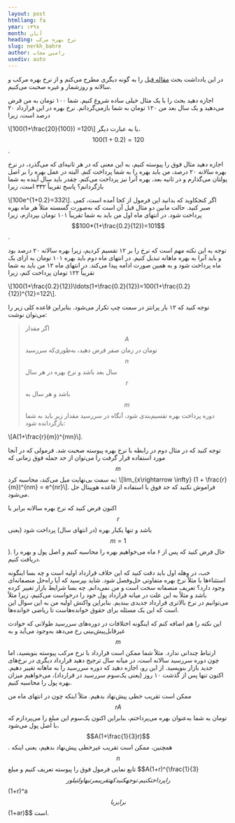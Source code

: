 ```yaml
---
layout: post
htmllang: fa
year: ۱۳۹۸
month: آبان
heading: ‌نرخ بهره مرکب
slug: nerkh_bahre
author: رامین مجاب
usediv: auto
---
```


در این یادداشت بحث [مقاله قبل](https://rmojab63.github.io/2019/06/26/nerkh_bolandmodat.html) را به گونه دیگری مطرح می‌کنم و از نرخ بهره مرکب و سالانه و روزشمار و غیره صحبت می‌کنیم.

اجازه دهید بحث را با یک مثال خیلی ساده شروع کنیم. شما ۱۰۰ تومان به من قرض می‌دهید و یک سال بعد من ۱۲۰ تومان به شما بازمی‌گردانم. نرخ بهره در این قرارداد ۲۰ درصد است، زیرا 

\\[100(1+\frac{20}{100}) =120\\]
یا به عبارت دیگر، $$100(1+0.2)=120$$.

اجازه دهید مثال فوق را پیوسته کنیم، به این معنی که در هر ثانیه‌ای که می‌گذرد، در نرخ بهره *سالانه* ۲۰ درصد، من باید بهره را به شما پرداخت کنم. البته در عمل بهره را بر اصل پولتان می‌گذارم و در ثانیه بعد، بهره آنرا نیز پرداخت می‌کنم. چقدر باید سال آینده به شما بازگردانم؟ پاسخ تقریباً ۳۳۲ است، زیرا

\\[100e^{1+0.2}=332\\].
اگر کنجکاوید که بدانید این فرمول از کجا آمده است،‌ کمی صبر کنید. حالت مابین دو مثال قبل آن است که به‌صورت گسسته مثلاً هر ماه بهره پرداخت شود. در انتهای ماه اول من باید به شما تقریباً ۱۰۱ تومان بپردازم، زیرا 
$$100*(1+\frac{0.2}{12})=101$$.

توجه به این نکته مهم است که نرخ را بر ۱۲ تقسیم کردیم، زیرا بهره سالانه ۲۰ درصد بود و باید آنرا به بهره ماهانه تبدیل کنیم. در انتهای ماه دوم باید بهره ۱۰۱ تومان به ازای یک ماه پرداخت شود و به همین صورت ادامه پیدا می‌کند. در انتهای ماه ۱۲ من باید به شما تقریباً ۱۲۲ تومان پرداخت کنم، زیرا

\\[100(1+\frac{0.2}{12})\ldots(1+\frac{0.2}{12})=100(1+\frac{0.2}{12})^{12}=122\\].

توجه کنید که ۱۲ بار پرانتز در سمت چپ تکرار می‌شود. بنابراین قاعده کلی زیر را می‌توان نوشت:

> اگر مقدار $$A$$ تومان در زمان صفر قرض دهید، به‌طوری‌که سررسید $$n$$ سال بعد باشد و نرخ بهره در هر سال $$r$$ باشد و هر سال به $$m$$ دوره پرداخت بهره تقسیم‌بندی شود، آنگاه در سررسید مقدار زیر باید به شما بازگردانده شود:

\\[A(1+\frac{r}{m})^{mn}\\].
 
توجه کنید که در مثال دوم در رابطه با نرخ بهره پیوسته صحبت شد. فرمولی که در آنجا مورد استفاده قرار گرفت را می‌توان از حد جمله فوق زمانی که $$m$$ به سمت بی‌نهایت میل می‌کند، محاسبه کرد:
\\[lim_{x\rightarrow \infty} (1 + \frac{r}{m})^{nm} = e^{nr}\\].
فراموش نکنید که حد فوق با استفاده از قاعده هوپیتال حل می‌شود.

اکنون فرض کنید که نرخ بهره سالانه برابر با $$r$$ باشد و تنها یکبار بهره (در انتهای سال) پرداخت شود (یعنی $$m=1$$). حال فرض کنید که پس از ۶ ماه می‌خواهیم بهره را محاسبه کنیم و اصل پول و بهره را دریافت کنیم.
 
خب، در وهله اول باید دقت کنید که این خلاف قرارداد اولیه است و چه بسا اینگونه استثناء‌ها با مثلاً نرخ بهره متفاوتی حل‌وفصل شود. شاید بپرسید که آیا راه‌حل منصفانه‌ای وجود دارد؟ تعریف منصفانه سخت است و من نمی‌دانم. چه بسا شرایط بازار تغییر کرده باشد و مثلاً به این علت در میانه قرارداد پول خود را درخواست می‌کنیم، زیرا مثلاً می‌توانیم در نرخ بالاتری قرارداد جدیدی ببندیم.  بنابراین واکنش اولیه من به این سوال این است که این یک مسئله برای حقوق خوانده‌هاست تا ریاضی خوانده‌ها. 

این نکته را هم اضافه کنم که اینگونه اختلافات در دوره‌های سررسید طولانی که حوادث غیرقابل‌پیش‌بینی رخ می‌دهد به‌وجود می‌آید و به $$m$$ ارتباط چندانی ندارد. مثلاً شما ممکن است قرارداد با نرخ مرکب پیوسته بنویسید، اما چون دوره سررسید سالانه است، در میانه سال ترجیح دهید قرارداد دیگری در نرخ‌های جدید بازار بنویسید. از این رو، اجازه دهید که دوره سررسید را به ماهانه تغییر دهیم. اکنون تنها پس از گذشت ۱۰ روز (یعنی یک‌سوم سررسید در قرارداد)، می‌‌خواهیم میزان بهره پول را محاسبه کنیم.

ممکن است تقریب خطی پیش‌نهاد بدهیم. مثلاً اینکه چون در انتهای ماه من $$rA$$ تومان به شما به‌عنوان بهره می‌پرداختم، بنابراین اکنون یک‌سوم این مبلغ را می‌پردازم که با اصل پول می‌شود، $$A(1+\frac{1}{3}r)$$. همچنین، ممکن است تقریب غیرخطی پیش‌نهاد بدهیم، یعنی اینکه $$n$$ تابع نمایی فرمول فوق را پیوسته تعریف کنیم و مبلغ $$A(1+r)^{\frac{1}{3}$$ را پرداخت کنیم. توجه کنید که تقریب مرتبه اول تیلور $$(1+r)^a$$  برابر با $$(1+ar)$$ است.



